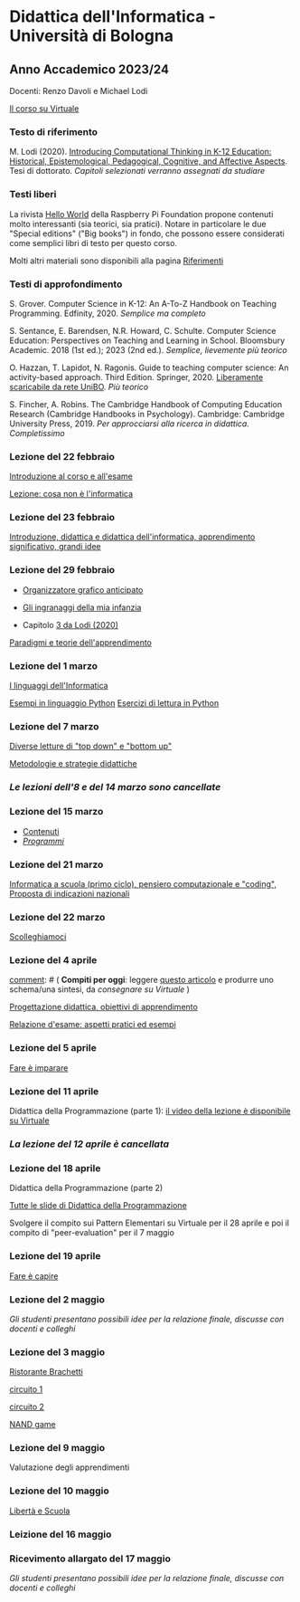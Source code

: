 # Didattica dell'Informatica - Università di Bologna

## Anno Accademico 2023/24

Docenti: Renzo Davoli e Michael Lodi

[Il corso su Virtuale](https://virtuale.unibo.it/course/view.php?id=46122)

### Testo di riferimento

M. Lodi (2020). [Introducing Computational Thinking in K-12 Education: Historical, Epistemological, Pedagogical, Cognitive, and Affective Aspects](http://amsdottorato.unibo.it/9188/1/Tesi_Dottorato_Lodi.pdf). Tesi di dottorato. *Capitoli selezionati verranno assegnati da studiare*

### Testi liberi

La rivista [Hello World](https://www.raspberrypi.org/hello-world) della Raspberry Pi Foundation propone contenuti molto interessanti (sia teorici, sia pratici). Notare in particolare le due "Special editions" ("Big books") in fondo, che possono essere considerati come semplici libri di testo per questo corso.

Molti altri materiali sono disponibili alla pagina [Riferimenti](pages/riferimenti.md)

### Testi di approfondimento

S. Grover. Computer Science in K-12: An A-To-Z Handbook on Teaching Programming. Edfinity, 2020. *Semplice ma completo*

S. Sentance, E. Barendsen, N.R. Howard, C. Schulte. Computer Science Education: Perspectives on Teaching and Learning in School. Bloomsbury Academic. 2018 (1st ed.); 2023 (2nd ed.). *Semplice, lievemente più teorico*

O. Hazzan, T. Lapidot, N. Ragonis. Guide to teaching computer science: An activity-based approach. Third Edition. Springer, 2020. [Liberamente scaricabile da rete UniBO](https://link.springer.com/book/10.1007/978-3-030-39360-1). *Più teorico*

S. Fincher, A. Robins. The Cambridge Handbook of Computing Education Research (Cambridge Handbooks in Psychology). Cambridge: Cambridge University Press, 2019. *Per approcciarsi alla ricerca in didattica. Completissimo*

### Lezione del 22 febbraio

[Introduzione al corso e all'esame](https://www.cs.unibo.it/~michael.lodi2/csed2024/intro24.pdf)

[Lezione: cosa non è l'informatica](http://www.cs.unibo.it/~renzo/csed24/noinfo.pdf)

### Lezione del 23 febbraio

[Introduzione, didattica e didattica dell'informatica, apprendimento significativo, grandi idee](https://www.cs.unibo.it/~michael.lodi2/csed2024/introdidattica.pdf)

### Lezione del 29 febbraio

* [Organizzatore grafico anticipato](https://www.cs.unibo.it/~michael.lodi2/csed2024/OrganizzatoreParadigmi.pdf)

* [Gli ingranaggi della mia infanzia](https://lcl.media.mit.edu/resources/activity/week1/gears.it.pdf?pdf=gears.it)

* Capitolo [3 da Lodi (2020)](http://amsdottorato.unibo.it/9188/1/Tesi_Dottorato_Lodi.pdf)


[Paradigmi e teorie dell'apprendimento](https://www.cs.unibo.it/~michael.lodi2/csed2024/paradigmi.pdf)




[comment]: # (*Una versione **ridotta** delle slide di oggi è scaricabile* qui. *Dopo la lezione, verrà rimossa e pubblicata la versione contenente anche attività, problemi e soluzioni.*)

[comment]: # (  )

### Lezione del 1 marzo

[I linguaggi dell'Informatica](http://cs.unibo.it/~renzo/csed24/linguaggi.pdf)

[Esempi in linguaggio Python](esempi/esempi_python.md)
[Esercizi di lettura in Python](esempi/lettura_python.md)


### Lezione del 7 marzo

[Diverse letture di "top down" e "bottom up"](https://www.cs.unibo.it/~michael.lodi2/csed2024/topbottom.pdf)

[Metodologie e strategie didattiche](https://www.cs.unibo.it/~michael.lodi2/csed2024/strategie.pdf)


### *Le lezioni dell'8 e del 14 marzo sono cancellate*

### Lezione del 15 marzo

* [Contenuti](pages/contenuti.md)
* [_Programmi_](pages/programmi.md)

### Lezione del 21 marzo

[Informatica a scuola (primo ciclo), pensiero computazionale e "coding", Proposta di indicazioni nazionali](https://www.cs.unibo.it/~michael.lodi2/csed2024/coding.pdf)


### Lezione del 22 marzo

[Scolleghiamoci](http://www.cs.unibo.it/~renzo/csed24/scolleghiamoci.pdf)


### Lezione del 4 aprile

[comment]: # (  **Compiti per oggi**: leggere [questo articolo](https://www.cs.unibo.it/~michael.lodi2/csed2024/LO_under.pdf) e produrre uno schema/una sintesi, da *consegnare su Virtuale* )


[Progettazione didattica, obiettivi di apprendimento](https://www.cs.unibo.it/~michael.lodi2/csed2024/progettazione.pdf)

[Relazione d'esame: aspetti pratici ed esempi](https://www.cs.unibo.it/~michael.lodi2/csed2024/relazione.pdf)


### Lezione del 5 aprile
[Fare è imparare](http://www.cs.unibo.it/~renzo/csed24/fare.pdf)

### Lezione del 11 aprile

Didattica della Programmazione (parte 1): [il video della lezione è disponibile su Virtuale](https://unibo.cloud.panopto.eu/Panopto/Pages/Viewer.aspx?id=86fd1ed9-ef73-4222-94e5-b14f0077c8a6&instance=Virtuale)

### *La lezione del 12 aprile è cancellata*

### Lezione del 18 aprile

Didattica della Programmazione (parte 2)

[Tutte le slide di Didattica della Programmazione](https://www.cs.unibo.it/~michael.lodi2/csed2024/programmazione.pdf)

Svolgere il compito sui Pattern Elementari su Virtuale per il 28 aprile e poi il compito di "peer-evaluation" per il 7 maggio

### Lezione del 19 aprile
[Fare è capire](http://www.cs.unibo.it/~renzo/csed23/farecapire.pdf)

### Lezione del 2 maggio

*Gli studenti presentano possibili idee per la relazione finale, discusse con docenti e colleghi*

### Lezione del 3 maggio

[Ristorante Brachetti](esempi/ristorante.pdf)

[circuito 1](http://www.falstad.com/circuit/circuitjs.html?ctz=CQAgjCAMB0l3BWcMBMcUHYMGZIA4UA2ATmIxAUgoqoQFMBaMMAKDAQjABYuQ08+GFH3xQ+1BGw6DhYFAOx5ecgVWFJJ7CJmE6Qi3nrUSpEA+GLCuxQheHHaLAO4zwPV-yjOPovSgS2kN7chijK7vKqwRF4An6xXi56zLLuKYluynKZdhnmKvpK4BiB3uae5UJeADI5YJbg2fX2YgBmAIYANgDOdNRBtSF8YY26I1RUHT19SEEAsiDWts0UaQ1q0JrSetiECkW7quKOSVX+tjsI9t6XulXm84W8h6vPe2IomyxAA)

[circuito 2](http://www.falstad.com/circuit/circuitjs.html?ctz=CQAgjCAMB0l3BWcMBMcUHYMGZIA4UA2ATmIxAUgoqoQFMBaMMAKDAQgBY5xDaU8vKlRRQKbDiFycQaQdxH4xopAhYB3EAvAZCWnnKgaKAoScEoEeyMYSnLe6bKtHNTh1MgyUKGTfYQhsyiTsHK1GpuXuBgotphNprxsfpUYJx+EoFKYMQh0bmiIhHGQfY5ukYAMrI5poQysYLCIABmAIYANgDOdNT+kmGGw0rFqqVKxHphU64xorNhhXNLefOyvtXrsw0gsy0dPX1INgCy5mYIlWB8ytBqQA)

[NAND game](https://nandgame.com/)

### Lezione del 9 maggio

Valutazione degli apprendimenti

### Lezione del 10 maggio

[Libertà e Scuola](http://www.cs.unibo.it/~renzo/csed24/liberta.pdf)

### Leizione del 16 maggio

### Ricevimento allargato del 17 maggio

*Gli studenti presentano possibili idee per la relazione finale, discusse con docenti e colleghi*

